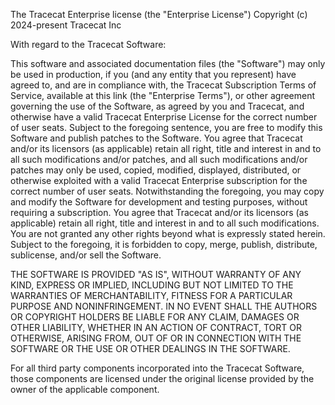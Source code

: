 The Tracecat Enterprise license (the "Enterprise License") Copyright (c) 2024-present Tracecat Inc

With regard to the Tracecat Software:

This software and associated documentation files (the "Software") may only be used in production, if you (and any entity that you represent) have agreed to, and are in compliance with, the Tracecat Subscription Terms of Service, available at this link (the "Enterprise Terms"), or other agreement governing the use of the Software, as agreed by you and Tracecat, and otherwise have a valid Tracecat Enterprise License for the correct number of user seats. Subject to the foregoing sentence, you are free to modify this Software and publish patches to the Software. You agree that Tracecat and/or its licensors (as applicable) retain all right, title and interest in and to all such modifications and/or patches, and all such modifications and/or patches may only be used, copied, modified, displayed, distributed, or otherwise exploited with a valid Tracecat Enterprise subscription for the correct number of user seats. Notwithstanding the foregoing, you may copy and modify the Software for development and testing purposes, without requiring a subscription. You agree that Tracecat and/or its licensors (as applicable) retain all right, title and interest in and to all such modifications. You are not granted any other rights beyond what is expressly stated herein. Subject to the foregoing, it is forbidden to copy, merge, publish, distribute, sublicense, and/or sell the Software.

THE SOFTWARE IS PROVIDED "AS IS", WITHOUT WARRANTY OF ANY KIND, EXPRESS OR IMPLIED, INCLUDING BUT NOT LIMITED TO THE WARRANTIES OF MERCHANTABILITY, FITNESS FOR A PARTICULAR PURPOSE AND NONINFRINGEMENT. IN NO EVENT SHALL THE AUTHORS OR COPYRIGHT HOLDERS BE LIABLE FOR ANY CLAIM, DAMAGES OR OTHER LIABILITY, WHETHER IN AN ACTION OF CONTRACT, TORT OR OTHERWISE, ARISING FROM, OUT OF OR IN CONNECTION WITH THE SOFTWARE OR THE USE OR OTHER DEALINGS IN THE SOFTWARE.

For all third party components incorporated into the Tracecat Software, those components are licensed under the original license provided by the owner of the applicable component.
